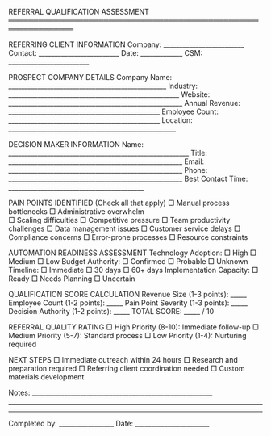 REFERRAL QUALIFICATION ASSESSMENT
═══════════════════════════════════════════════════════════════

REFERRING CLIENT INFORMATION
Company: _________________________ Contact: _________________________
Date: _____________ CSM: _________________________

PROSPECT COMPANY DETAILS
Company Name: _________________________________________________
Industry: _____________________________________________________
Website: ______________________________________________________
Annual Revenue: _______________________________________________
Employee Count: _______________________________________________
Location: ____________________________________________________

DECISION MAKER INFORMATION
Name: ________________________________________________________
Title: ______________________________________________________
Email: ______________________________________________________
Phone: ______________________________________________________
Best Contact Time: __________________________________________

PAIN POINTS IDENTIFIED (Check all that apply)
□ Manual process bottlenecks
□ Administrative overwhelm  
□ Scaling difficulties
□ Competitive pressure
□ Team productivity challenges
□ Data management issues
□ Customer service delays
□ Compliance concerns
□ Error-prone processes
□ Resource constraints

AUTOMATION READINESS ASSESSMENT
Technology Adoption: □ High □ Medium □ Low
Budget Authority: □ Confirmed □ Probable □ Unknown
Timeline: □ Immediate □ 30 days □ 60+ days
Implementation Capacity: □ Ready □ Needs Planning □ Uncertain

QUALIFICATION SCORE CALCULATION
Revenue Size (1-3 points): _____
Employee Count (1-2 points): _____
Pain Point Severity (1-3 points): _____
Decision Authority (1-2 points): _____
TOTAL SCORE: _____ / 10

REFERRAL QUALITY RATING
□ High Priority (8-10): Immediate follow-up
□ Medium Priority (5-7): Standard process
□ Low Priority (1-4): Nurturing required

NEXT STEPS
□ Immediate outreach within 24 hours
□ Research and preparation required
□ Referring client coordination needed
□ Custom materials development

Notes: ________________________________________________________
______________________________________________________________
______________________________________________________________

Completed by: _________________ Date: _______________________
